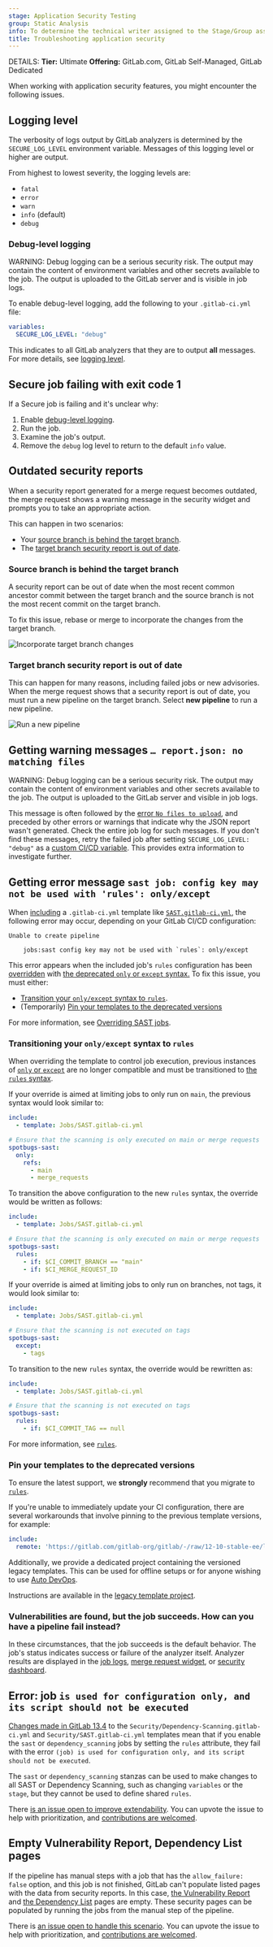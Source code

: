 ```yaml
---
stage: Application Security Testing
group: Static Analysis
info: To determine the technical writer assigned to the Stage/Group associated with this page, see https://handbook.gitlab.com/handbook/product/ux/technical-writing/#assignments
title: Troubleshooting application security
---
```


DETAILS:
**Tier:** Ultimate
**Offering:** GitLab.com, GitLab Self-Managed, GitLab Dedicated

When working with application security features, you might encounter the following issues.

## Logging level

The verbosity of logs output by GitLab analyzers is determined by the `SECURE_LOG_LEVEL` environment
variable. Messages of this logging level or higher are output.

From highest to lowest severity, the logging levels are:

- `fatal`
- `error`
- `warn`
- `info` (default)
- `debug`

### Debug-level logging

WARNING:
Debug logging can be a serious security risk. The output may contain the content of
environment variables and other secrets available to the job. The output is uploaded
to the GitLab server and is visible in job logs.

To enable debug-level logging, add the following to your `.gitlab-ci.yml` file:

```yaml
variables:
  SECURE_LOG_LEVEL: "debug"
```

This indicates to all GitLab analyzers that they are to output **all** messages. For more details,
see [logging level](#logging-level).

<!-- NOTE: The below subsection(`### Secure job failing with exit code 1`) documentation URL is referred in the [/gitlab-org/security-products/analyzers/command](https://gitlab.com/gitlab-org/security-products/analyzers/command/-/blob/main/command.go#L19) repository. If this section/subsection changes, ensure to update the corresponding URL in the mentioned repository.
-->

## Secure job failing with exit code 1

If a Secure job is failing and it's unclear why:

1. Enable [debug-level logging](#debug-level-logging).
1. Run the job.
1. Examine the job's output.
1. Remove the `debug` log level to return to the default `info` value.

## Outdated security reports

When a security report generated for a merge request becomes outdated, the merge request shows a
warning message in the security widget and prompts you to take an appropriate action.

This can happen in two scenarios:

- Your [source branch is behind the target branch](#source-branch-is-behind-the-target-branch).
- The [target branch security report is out of date](#target-branch-security-report-is-out-of-date).

### Source branch is behind the target branch

A security report can be out of date when the most recent common ancestor commit between the
target branch and the source branch is not the most recent commit on the target branch.

To fix this issue, rebase or merge to incorporate the changes from the target branch.

![Incorporate target branch changes](img/outdated_report_branch_v12_9.png)

### Target branch security report is out of date

This can happen for many reasons, including failed jobs or new advisories. When the merge request
shows that a security report is out of date, you must run a new pipeline on the target branch.
Select **new pipeline** to run a new pipeline.

![Run a new pipeline](img/outdated_report_pipeline_v12_9.png)

## Getting warning messages `… report.json: no matching files`

WARNING:
Debug logging can be a serious security risk. The output may contain the content of
environment variables and other secrets available to the job. The output is uploaded
to the GitLab server and visible in job logs.

This message is often followed by the [error `No files to upload`](../../ci/jobs/job_artifacts_troubleshooting.md#error-message-no-files-to-upload),
and preceded by other errors or warnings that indicate why the JSON report wasn't generated. Check
the entire job log for such messages. If you don't find these messages, retry the failed job after
setting `SECURE_LOG_LEVEL: "debug"` as a [custom CI/CD variable](../../ci/variables/_index.md#for-a-project).
This provides extra information to investigate further.

## Getting error message `sast job: config key may not be used with 'rules': only/except`

When [including](../../ci/yaml/_index.md#includetemplate) a `.gitlab-ci.yml` template
like [`SAST.gitlab-ci.yml`](https://gitlab.com/gitlab-org/gitlab/-/blob/master/lib/gitlab/ci/templates/Security/SAST.gitlab-ci.yml),
the following error may occur, depending on your GitLab CI/CD configuration:

```plaintext
Unable to create pipeline

    jobs:sast config key may not be used with `rules`: only/except
```

This error appears when the included job's `rules` configuration has been [overridden](sast/_index.md#overriding-sast-jobs)
with [the deprecated `only` or `except` syntax.](../../ci/yaml/_index.md#only--except)
To fix this issue, you must either:

- [Transition your `only/except` syntax to `rules`](#transitioning-your-onlyexcept-syntax-to-rules).
- (Temporarily) [Pin your templates to the deprecated versions](#pin-your-templates-to-the-deprecated-versions)

For more information, see [Overriding SAST jobs](sast/_index.md#overriding-sast-jobs).

### Transitioning your `only/except` syntax to `rules`

When overriding the template to control job execution, previous instances of
[`only` or `except`](../../ci/yaml/_index.md#only--except) are no longer compatible
and must be transitioned to [the `rules` syntax](../../ci/yaml/_index.md#rules).

If your override is aimed at limiting jobs to only run on `main`, the previous syntax
would look similar to:

```yaml
include:
  - template: Jobs/SAST.gitlab-ci.yml

# Ensure that the scanning is only executed on main or merge requests
spotbugs-sast:
  only:
    refs:
      - main
      - merge_requests
```

To transition the above configuration to the new `rules` syntax, the override
would be written as follows:

```yaml
include:
  - template: Jobs/SAST.gitlab-ci.yml

# Ensure that the scanning is only executed on main or merge requests
spotbugs-sast:
  rules:
    - if: $CI_COMMIT_BRANCH == "main"
    - if: $CI_MERGE_REQUEST_ID
```

If your override is aimed at limiting jobs to only run on branches, not tags,
it would look similar to:

```yaml
include:
  - template: Jobs/SAST.gitlab-ci.yml

# Ensure that the scanning is not executed on tags
spotbugs-sast:
  except:
    - tags
```

To transition to the new `rules` syntax, the override would be rewritten as:

```yaml
include:
  - template: Jobs/SAST.gitlab-ci.yml

# Ensure that the scanning is not executed on tags
spotbugs-sast:
  rules:
    - if: $CI_COMMIT_TAG == null
```

For more information, see [`rules`](../../ci/yaml/_index.md#rules).

### Pin your templates to the deprecated versions

To ensure the latest support, we **strongly** recommend that you migrate to [`rules`](../../ci/yaml/_index.md#rules).

If you're unable to immediately update your CI configuration, there are several workarounds that
involve pinning to the previous template versions, for example:

  ```yaml
  include:
    remote: 'https://gitlab.com/gitlab-org/gitlab/-/raw/12-10-stable-ee/lib/gitlab/ci/templates/Security/SAST.gitlab-ci.yml'
  ```

Additionally, we provide a dedicated project containing the versioned legacy templates.
This can be used for offline setups or for anyone wishing to use [Auto DevOps](../../topics/autodevops/_index.md).

Instructions are available in the [legacy template project](https://gitlab.com/gitlab-org/auto-devops-v12-10).

### Vulnerabilities are found, but the job succeeds. How can you have a pipeline fail instead?

In these circumstances, that the job succeeds is the default behavior. The job's status indicates
success or failure of the analyzer itself. Analyzer results are displayed in the
[job logs](../../ci/jobs/job_logs.md#expand-and-collapse-job-log-sections),
[merge request widget](detect/security_scan_results.md#merge-request), or
[security dashboard](security_dashboard/_index.md).

## Error: job `is used for configuration only, and its script should not be executed`

[Changes made in GitLab 13.4](https://gitlab.com/gitlab-org/gitlab/-/merge_requests/41260)
to the `Security/Dependency-Scanning.gitlab-ci.yml` and `Security/SAST.gitlab-ci.yml`
templates mean that if you enable the `sast` or `dependency_scanning` jobs by setting the `rules` attribute,
they fail with the error `(job) is used for configuration only, and its script should not be executed`.

The `sast` or `dependency_scanning` stanzas can be used to make changes to all SAST or Dependency Scanning,
such as changing `variables` or the `stage`, but they cannot be used to define shared `rules`.

There [is an issue open to improve extendability](https://gitlab.com/gitlab-org/gitlab/-/issues/218444).
You can upvote the issue to help with prioritization, and
[contributions are welcomed](https://about.gitlab.com/community/contribute/).

## Empty Vulnerability Report, Dependency List pages

If the pipeline has manual steps with a job that has the `allow_failure: false` option, and this job is not finished,
GitLab can't populate listed pages with the data from security reports.
In this case, [the Vulnerability Report](vulnerability_report/_index.md) and [the Dependency List](dependency_list/_index.md)
pages are empty.
These security pages can be populated by running the jobs from the manual step of the pipeline.

There is [an issue open to handle this scenario](https://gitlab.com/gitlab-org/gitlab/-/issues/346843).
You can upvote the issue to help with prioritization, and
[contributions are welcomed](https://about.gitlab.com/community/contribute/).
